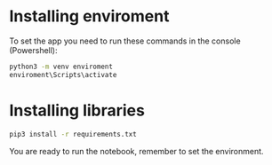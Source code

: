 # Installing enviroment

To set the app you need to run these commands in the console (Powershell):

```sh
python3 -m venv enviroment
enviroment\Scripts\activate
```

# Installing libraries

```sh
pip3 install -r requirements.txt
```

You are ready to run the notebook, remember to set the environment.